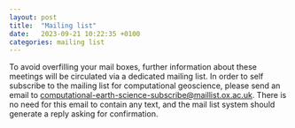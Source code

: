 ```yaml
---
layout: post
title:  "Mailing list"
date:   2023-09-21 10:22:35 +0100
categories: mailing list
---
```

To avoid overfilling your mail boxes, further information about these meetings will be circulated via a dedicated mailing list. In order to self subscribe to the mailing list for computational geoscience, please send an email to [computational-earth-science-subscribe@maillist.ox.ac.uk](computational-earth-science-subscribe@maillist.ox.ac.uk). There is no need for this email to contain any text, and the mail list system should generate a reply asking for confirmation.

